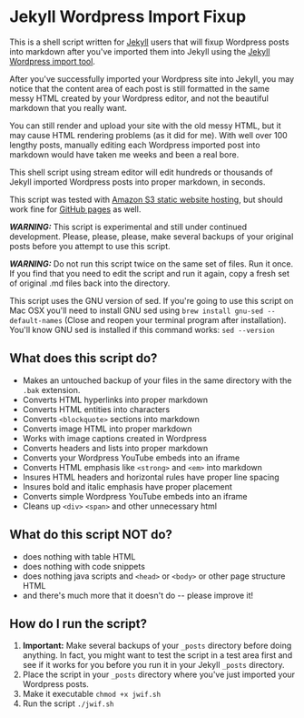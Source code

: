 # Jekyll Wordpress Import Fixup
This is a shell script written for [Jekyll](http://jekyllrb.com) users that will fixup Wordpress posts into markdown after you've imported them into Jekyll using the [Jekyll Wordpress import tool](http://import.jekyllrb.com/docs/wordpress/).

After you've successfully imported your Wordpress site into Jekyll, you may notice that the content area of each post is still formatted in the same messy HTML created by your Wordpress editor, and not the beautiful markdown that you really want.  

You can still render and upload your site with the old messy HTML, but it may cause HTML rendering problems (as it did for me).
With well over 100 lengthy posts, manually editing each Wordpress imported post into markdown would have taken me weeks and been a real bore.

This shell script using stream editor will edit hundreds or thousands of Jekyll imported Wordpress posts into proper markdown, in seconds.

This script was tested with [Amazon S3 static website hosting](http://docs.aws.amazon.com/AmazonS3/latest/dev/WebsiteHosting.html), but should work fine for [GitHub pages](https://pages.github.com) as well.

***WARNING:*** This script is experimental and still under continued development.  Please, please, please, make several backups of your original posts before you attempt to use this script.

***WARNING:*** Do not run this script twice on the same set of files.  Run it once.  If you find that you need to edit the script and run it again, copy a fresh set of original .md files back into the directory.

This script uses the GNU version of sed.  If you're going to use this script on Mac OSX you'll need to install GNU sed using ```brew install gnu-sed --default-names``` (Close and reopen your terminal program after installation).  You'll know GNU sed is installed if this command works: ```sed --version```

## What does this script do?
+ Makes an untouched backup of your files in the same directory with the ```.bak``` extension.
+ Converts HTML hyperlinks into proper markdown
+ Converts HTML entities into characters
+ Converts ```<blockquote>``` sections into markdown
+ Converts image HTML into proper markdown
+ Works with image captions created in Wordpress
+ Converts headers and lists into proper markdown
+ Converts your Wordpress YouTube embeds into an iframe
+ Converts HTML emphasis like ```<strong>``` and ```<em>``` into markdown
+ Insures HTML headers and horizontal rules have proper line spacing
+ Insures bold and italic emphasis have proper placement
+ Converts simple Wordpress YouTube embeds into an iframe
+ Cleans up ```<div>``` ```<span>``` and other unnecessary html

## What do this script NOT do?
+ does nothing with table HTML
+ does nothing with code snippets
+ does nothing java scripts and ```<head>``` or ```<body>``` or other page structure HTML
+ and there's much more that it doesn't do -- please improve it!

## How do I run the script?
1. **Important:** Make several backups of your ```_posts``` directory before doing anything. In fact, you might want to test the script in a test area first and see if it works for you before you run it in your Jekyll ```_posts``` directory.
2. Place the script in your `_posts` directory where you've just imported your Wordpress posts.
3. Make it executable ```chmod +x jwif.sh```
4. Run the script ```./jwif.sh```

